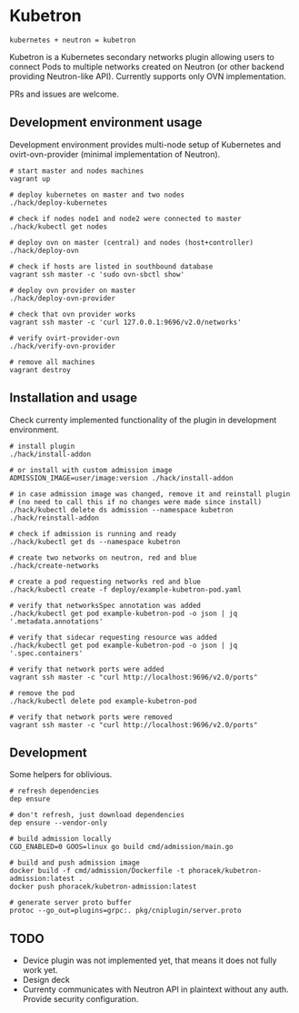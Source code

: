 # Kubetron

```
kubernetes + neutron = kubetron
```

Kubetron is a Kubernetes secondary networks plugin allowing users to connect
Pods to multiple networks created on Neutron (or other backend providing
Neutron-like API). Currently supports only OVN implementation.

PRs and issues are welcome.

## Development environment usage

Development environment provides multi-node setup of Kubernetes and
ovirt-ovn-provider (minimal implementation of Neutron).

```shell
# start master and nodes machines
vagrant up

# deploy kubernetes on master and two nodes
./hack/deploy-kubernetes

# check if nodes node1 and node2 were connected to master
./hack/kubectl get nodes

# deploy ovn on master (central) and nodes (host+controller)
./hack/deploy-ovn

# check if hosts are listed in southbound database
vagrant ssh master -c 'sudo ovn-sbctl show'

# deploy ovn provider on master
./hack/deploy-ovn-provider

# check that ovn provider works
vagrant ssh master -c 'curl 127.0.0.1:9696/v2.0/networks'

# verify ovirt-provider-ovn
./hack/verify-ovn-provider

# remove all machines
vagrant destroy
```

## Installation and usage

Check currenty implemented functionality of the plugin in development
environment.

```shell
# install plugin
./hack/install-addon

# or install with custom admission image
ADMISSION_IMAGE=user/image:version ./hack/install-addon

# in case admission image was changed, remove it and reinstall plugin
# (no need to call this if no changes were made since install)
./hack/kubectl delete ds admission --namespace kubetron
./hack/reinstall-addon

# check if admission is running and ready
./hack/kubectl get ds --namespace kubetron

# create two networks on neutron, red and blue
./hack/create-networks

# create a pod requesting networks red and blue
./hack/kubectl create -f deploy/example-kubetron-pod.yaml

# verify that networksSpec annotation was added
./hack/kubectl get pod example-kubetron-pod -o json | jq '.metadata.annotations'

# verify that sidecar requesting resource was added
./hack/kubectl get pod example-kubetron-pod -o json | jq '.spec.containers'

# verify that network ports were added
vagrant ssh master -c "curl http://localhost:9696/v2.0/ports"

# remove the pod
./hack/kubectl delete pod example-kubetron-pod

# verify that network ports were removed
vagrant ssh master -c "curl http://localhost:9696/v2.0/ports"
```

## Development

Some helpers for oblivious.

```shell
# refresh dependencies
dep ensure

# don't refresh, just download dependencies
dep ensure --vendor-only

# build admission locally
CGO_ENABLED=0 GOOS=linux go build cmd/admission/main.go

# build and push admission image
docker build -f cmd/admission/Dockerfile -t phoracek/kubetron-admission:latest .
docker push phoracek/kubetron-admission:latest

# generate server proto buffer
protoc --go_out=plugins=grpc:. pkg/cniplugin/server.proto
```

## TODO

- Device plugin was not implemented yet, that means it does not fully work yet.
- Design deck
- Currenty communicates with Neutron API in plaintext without any auth.
  Provide security configuration.

